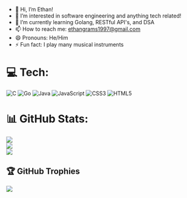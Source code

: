 - 👋 Hi, I’m Ethan!
- 👀 I’m interested in software engineering and anything tech related!
- 🌱 I’m currently learning Golang, RESTful API's, and DSA
- 📫 How to reach me: ethangrams1997@gmail.com
- 😄 Pronouns: He/Him
- ⚡ Fun fact: I play many musical instruments

# 💻 Tech:
![C](https://img.shields.io/badge/c-%2300599C.svg?style=for-the-badge&logo=c&logoColor=white) ![Go](https://img.shields.io/badge/go-%2300ADD8.svg?style=for-the-badge&logo=go&logoColor=white) ![Java](https://img.shields.io/badge/java-%23ED8B00.svg?style=for-the-badge&logo=openjdk&logoColor=white) ![JavaScript](https://img.shields.io/badge/javascript-%23323330.svg?style=for-the-badge&logo=javascript&logoColor=%23F7DF1E) ![CSS3](https://img.shields.io/badge/css3-%231572B6.svg?style=for-the-badge&logo=css3&logoColor=white) ![HTML5](https://img.shields.io/badge/html5-%23E34F26.svg?style=for-the-badge&logo=html5&logoColor=white)
# 📊 GitHub Stats:
![](https://github-readme-stats.vercel.app/api?username=egramsdoescode&theme=gruvbox&hide_border=false&include_all_commits=false&count_private=false)<br/>
![](https://github-readme-streak-stats.herokuapp.com/?user=egramsdoescode&theme=gruvbox&hide_border=false)<br/>
![](https://github-readme-stats.vercel.app/api/top-langs/?username=egramsdoescode&theme=gruvbox&hide_border=false&include_all_commits=false&count_private=false&layout=compact)

## 🏆 GitHub Trophies
![](https://github-profile-trophy.vercel.app/?username=egramsdoescode&theme=gruvbox&no-frame=false&no-bg=true&margin-w=4)
